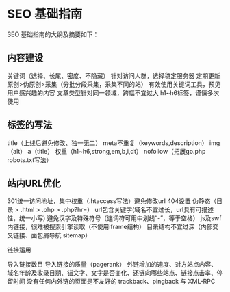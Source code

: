 
# SEO 基础指南

SEO 基础指南的大纲及摘要如下：

## 内容建设

关键词（选择、长尾、密度、不隐藏）
针对访问人群，选择稳定服务器
定期更新
原创>伪原创>采集（分批分段采集，采集不同的站）
有效使用关键词工具，预见用户感兴趣的内容
文章类型针对同一领域，跨幅不宜过大
h1~h6标签，谨慎多次使用

## 标签的写法

title（上线后避免修改、独一无二）
meta不重复（keywords,description）
img（alt）
a（title）
权重（h1~h6,strong,em,b,i,dt）
nofollow（拓展go.php robots.txt写法）
<link rel=”canonical” href=”http://www.cssesu.com/” />

## 站内URL优化

301统一访问地址，集中权重（.htaccess写法）避免修改url
404设置
伪静态（目录 > .html > .php > .php?hr=）
url包含关键字(域名不宜过长，url具有可描述性，统一小写)
避免汉字及特殊符号（连词符可用中划线“-”，等于空格）
js及swf内链接，很难被搜索引擎读取（不使用iframe结构）
目录结构不宜过深（内部交叉链接、面包屑导航 sitemap）

链接运用

导入链接数目
导入链接的质量（pagerank）
外链增加的速度、对方站点内容、域名年龄及收录日期、锚文字、文字是否变化、还链向哪些站点、链接点击率、停留时间
没有任何内外链的页面是不友好的
trackback、pingback 与 XML-RPC